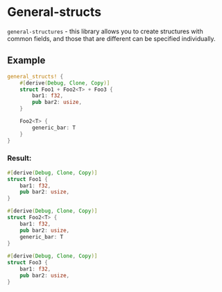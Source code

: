 General-structs
===
`general-structures` - this library allows you to create structures with common fields, and those that are different can be specified individually.

## Example
``` rust
general_structs! {
    #[derive(Debug, Clone, Copy)]
    struct Foo1 + Foo2<T> + Foo3 {
        bar1: f32,
        pub bar2: usize,
    }

    Foo2<T> {
        generic_bar: T
    }
}
```

### Result:
``` rust
#[derive(Debug, Clone, Copy)]
struct Foo1 {
    bar1: f32,
    pub bar2: usize,
}

#[derive(Debug, Clone, Copy)]
struct Foo2<T> {
    bar1: f32,
    pub bar2: usize,
    generic_bar: T
}
    
#[derive(Debug, Clone, Copy)]
struct Foo3 {
    bar1: f32,
    pub bar2: usize,
}
```